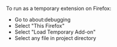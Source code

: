 To run as a temporary extension on Firefox:
  - Go to about:debugging
  - Select "This Firefox"
  - Select "Load Temporary Add-on"
  - Select any file in project directory
